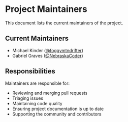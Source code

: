 # Project Maintainers

This document lists the current maintainers of the project.

## Current Maintainers

- Michael Kinder ([@foggymtndrifter](https://github.com/foggymtndrifter))
- Gabriel Graves ([@NebraskaCoder](https://github.com/NebraskaCoder))

## Responsibilities

Maintainers are responsible for:

- Reviewing and merging pull requests
- Triaging issues
- Maintaining code quality
- Ensuring project documentation is up to date
- Supporting the community and contributors

